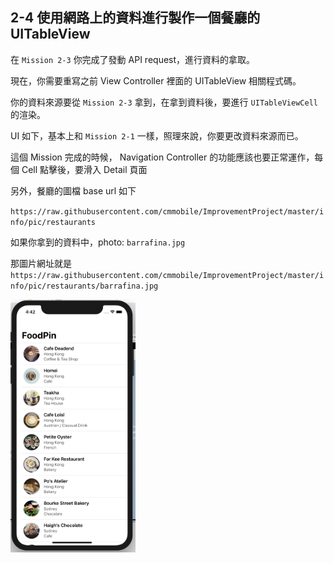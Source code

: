 ## 2-4 使用網路上的資料進行製作一個餐廳的 UITableView

在 `Mission 2-3` 你完成了發動 API request，進行資料的拿取。

現在，你需要重寫之前 View Controller 裡面的 UITableView 相關程式碼。

你的資料來源要從 `Mission 2-3` 拿到，在拿到資料後，要進行 `UITableViewCell` 的渲染。

UI 如下，基本上和 `Mission 2-1` 一樣，照理來說，你要更改資料來源而已。

這個 Mission 完成的時候， Navigation Controller 的功能應該也要正常運作，每個 Cell 點擊後，要滑入 Detail 頁面

另外，餐廳的圖檔 base url 如下

`https://raw.githubusercontent.com/cmmobile/ImprovementProject/master/info/pic/restaurants`

如果你拿到的資料中，photo: `barrafina.jpg`

那圖片網址就是 `https://raw.githubusercontent.com/cmmobile/ImprovementProject/master/info/pic/restaurants/barrafina.jpg`

<img src="./resources/tableVIew_2_1_1.png" alt="drawing" width="200"/>